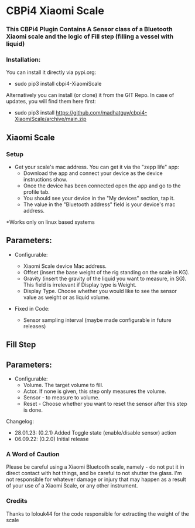 # CBPi4 Xiaomi Scale

### This CBPi4 Plugin Contains A Sensor class of a Bluetooth Xiaomi scale and the logic of Fill step (filling a vessel with liquid)

### Installation:

You can install it directly via pypi.org:	
- sudo pip3 install cbpi4-XiaomiScale 

Alternatively you can install (or clone) it from the GIT Repo. In case of updates, you will find them here first:
- sudo pip3 install https://github.com/madhatguy/cbpi4-XiaomiScale/archive/main.zip

## Xiaomi Scale

### Setup

- Get your scale's mac address. You can get it via the "zepp life" app:
  - Download the app and connect your device as the device instructions show.
  - Once the device has been connected open the app and go to the profile tab.
  - You should see your device in the "My devices" section, tap it.
  - The value in the "Bluetooth address" field is your device's mac address.

*Works only on linux based systems

## Parameters:

- Configurable:
	- Xiaomi Scale device Mac address.
	- Offset (insert the base weight of the rig standing on the scale in KG).
	- Gravity (insert the gravity of the liquid you want to measure, in SG). This field is irrelevant if Display type is Weight.
	- Display Type. Choose whether you would like to see the sensor value as weight or as liquid volume.
	
- Fixed in Code:
	- Sensor sampling interval (maybe made configurable in future releases)

## Fill Step

## Parameters:

- Configurable:
	- Volume. The target volume to fill.
	- Actor. If none is given, this step only measures the volume.
	- Sensor - to measure to volume.
	- Reset - Choose whether you want to reset the sensor after this step is done.

Changelog:

- 28.01.23: (0.2.1) Added Toggle state (enable/disable sensor) action
- 06.09.22: (0.2.0) Initial release

### A Word of Caution

Please be careful using a Xiaomi Bluetooth scale, namely - do not put it in direct contact with hot things, and be careful to not shutter the glass.
I'm not responsible for whatever damage or injury that may happen as a result of your use of a Xiaomi Scale, or any other instrument.

### Credits

Thanks to lolouk44 for the code responsible for extracting the weight of the scale
